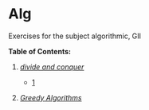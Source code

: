 # Alg
Exercises for the subject algorithmic, GII 


**Table of Contents:**

1. *[divide and conquer]()*
	* [1](P1/Tema1.md)
  
2. *[Greedy Algorithms]()*
